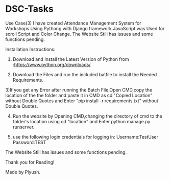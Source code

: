 # DSC-Tasks


Use Case(3) I have created Attendance Management System for Workshops Using Pythong with Django framework.JavaScript was Used for scroll Script and Color Change.
The Website Still has issues and some functions pending.

Installation Instructions:

1) Download and Install the Latest Version of Python from :https://www.python.org/downloads/

2) Download the Files and run the included batfile to install the Needed Requirements.

3)If you get any Error after running the Batch File,Open CMD,copy the location of the the folder and paste it in CMD as cd "Copied Location" without Double Quotes and Enter "pip install -r requirements.txt" without Double Quotes.

4) Run the website by Opening CMD,changing the directory of cmd to the folder's location  using cd "location" and Enter python manage.py runserver.

5) use the following login credentials for logging in:
   Username:TestUser
   Password:TEST



The Website Still has issues and some functions pending.

Thank you for Reading!

Made by Piyush.
